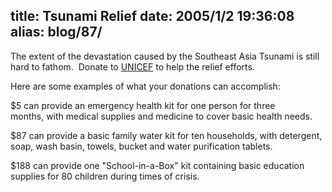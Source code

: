 title: Tsunami Relief
date: 2005/1/2 19:36:08
alias: blog/87/
---
The extent of the devastation caused by the Southeast Asia Tsunami is still hard to fathom.  Donate to [UNICEF](http://www.unicefusa.org) to help the relief efforts.

Here are some examples of what your donations can accomplish:

$5 can provide an emergency health kit for one person for three months, with medical supplies and medicine to cover basic health needs.

$87 can provide a basic family water kit for ten households, with detergent, soap, wash basin, towels, bucket and water purification tablets.

$188 can provide one "School-in-a-Box" kit containing basic education supplies for 80 children during times of crisis.